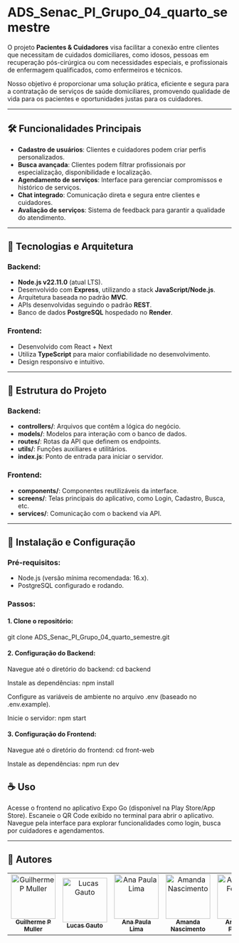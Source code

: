 # ADS_Senac_PI_Grupo_04_quarto_semestre

O projeto **Pacientes & Cuidadores** visa facilitar a conexão entre clientes que necessitam de cuidados domiciliares, como idosos, pessoas em recuperação pós-cirúrgica ou com necessidades especiais, e profissionais de enfermagem qualificados, como enfermeiros e técnicos. 

Nosso objetivo é proporcionar uma solução prática, eficiente e segura para a contratação de serviços de saúde domiciliares, promovendo qualidade de vida para os pacientes e oportunidades justas para os cuidadores.

---

## 🛠️ Funcionalidades Principais

- **Cadastro de usuários**: Clientes e cuidadores podem criar perfis personalizados.
- **Busca avançada**: Clientes podem filtrar profissionais por especialização, disponibilidade e localização.
- **Agendamento de serviços**: Interface para gerenciar compromissos e histórico de serviços.
- **Chat integrado**: Comunicação direta e segura entre clientes e cuidadores.
- **Avaliação de serviços**: Sistema de feedback para garantir a qualidade do atendimento.

---

## 🔧 Tecnologias e Arquitetura

### Backend:
- **Node.js v22.11.0** (atual LTS).
- Desenvolvido com **Express**, utilizando a stack **JavaScript/Node.js**.
- Arquitetura baseada no padrão **MVC**.
- APIs desenvolvidas seguindo o padrão **REST**.
- Banco de dados **PostgreSQL** hospedado no **Render**.

### Frontend:
- Desenvolvido com React + Next
- Utiliza **TypeScript** para maior confiabilidade no desenvolvimento.
- Design responsivo e intuitivo.

---

## 📂 Estrutura do Projeto

### Backend:
- **controllers/**: Arquivos que contêm a lógica do negócio.
- **models/**: Modelos para interação com o banco de dados.
- **routes/**: Rotas da API que definem os endpoints.
- **utils/**: Funções auxiliares e utilitários.
- **index.js**: Ponto de entrada para iniciar o servidor.

### Frontend:
- **components/**: Componentes reutilizáveis da interface.
- **screens/**: Telas principais do aplicativo, como Login, Cadastro, Busca, etc.
- **services/**: Comunicação com o backend via API.

---

## 🚀 Instalação e Configuração

### Pré-requisitos:
- Node.js (versão mínima recomendada: 16.x).
- PostgreSQL configurado e rodando.

### Passos:

#### 1. Clone o repositório:
git clone ADS_Senac_PI_Grupo_04_quarto_semestre.git

#### 2. Configuração do Backend:
Navegue até o diretório do backend:
cd backend

Instale as dependências:
npm install

Configure as variáveis de ambiente no arquivo .env (baseado no .env.example).

Inicie o servidor:
npm start

#### 3. Configuração do Frontend:
Navegue até o diretório do frontend:
cd front-web

Instale as dependências:
npm run dev 


## ☕ Uso
Acesse o frontend no aplicativo Expo Go (disponível na Play Store/App Store).
Escaneie o QR Code exibido no terminal para abrir o aplicativo.
Navegue pela interface para explorar funcionalidades como login, busca por cuidadores e agendamentos.

---

## 🤝 Autores


<table>
  <tr>
    <td align="center">
      <a href="#" title="Guilherme P Muller">
        <img src="https://avatars.githubusercontent.com/u/14915623?v=4" width="100" height="100" alt="Guilherme P Muller"/>
        <br>
        <sub><b>Guilherme P Muller</b></sub>
      </a>
    </td>
    <td align="center">
      <a href="#" title="Lucas Gauto">
        <img src="https://avatars.githubusercontent.com/u/131922918?v=4" width="100" height="100" alt="Lucas Gauto"/>
        <br>
        <sub><b>Lucas Gauto</b></sub>
      </a>
    </td>
    <td align="center">
      <a href="#" title="Ana Paula Lima">
        <img src="https://avatars.githubusercontent.com/u/106444181?v=4" width="100" height="100" alt="Ana Paula Lima"/>
        <br>
        <sub><b>Ana Paula Lima</b></sub>
      </a>
    </td>
    <td align="center">
      <a href="#" title="Amanda Nascimento">
        <img src="https://avatars.githubusercontent.com/u/104909894?v=4" width="100" height="100" alt="Amanda Nascimento"/>
        <br>
        <sub><b>Amanda Nascimento</b></sub>
      </a>
    </td>
    <td align="center">
      <a href="#" title="Anderson Ferreira">
        <img src="https://avatars.githubusercontent.com/u/97910606?v=4" width="100" height="100" alt="Anderson Ferreira"/>
        <br>
        <sub><b>Anderson Ferreira</b></sub>
      </a>
    </td>
     <td align="center">
      <a href="#" title="Monaliza Santos">
        <img src=https://avatars.githubusercontent.com/u/168979776?v=4" width="100" height="100" alt="Monaliza Santos"/>
        <br>
        <sub><b>Monaliza Santos</b></sub>
      </a>
    </td>
  </tr>
</table>
